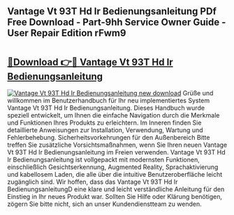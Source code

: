 ## Vantage Vt 93T Hd Ir Bedienungsanleitung PDf Free Download - Part-9hh Service Owner Guide - User Repair Edition rFwm9

# <h2><a href="http://df4b2c8.blite.top/?on=Vantage+Vt+93T+Hd+Ir+Bedienungsanleitung">🔗Download 👉🔴 Vantage Vt 93T Hd Ir Bedienungsanleitung</a></h2>

[![Vantage Vt 93T Hd Ir Bedienungsanleitung new download](https://i.imgur.com/lujVjoI.png)](http://df4b2c8.blite.top/?on=Vantage+Vt+93T+Hd+Ir+Bedienungsanleitung)
Grüße und willkommen im Benutzerhandbuch für Ihr neu implementiertes System Vantage Vt 93T Hd Ir Bedienungsanleitung. Dieses Handbuch wurde speziell entwickelt, um Ihnen die einfache Navigation durch die Merkmale und Funktionen Ihres Produkts zu erleichtern. Im Inneren finden Sie detaillierte Anweisungen zur Installation, Verwendung, Wartung und Fehlerbehebung. Sicherheitsvorkehrungen für den Außenbereich Bitte treffen Sie zusätzliche Vorsichtsmaßnahmen, wenn Sie Ihren neuen Vantage Vt 93T Hd Ir Bedienungsanleitung im Freien verwenden. Vantage Vt 93T Hd Ir Bedienungsanleitung ist vollgepackt mit modernsten Funktionen, einschließlich Gesichtserkennung, Augmented Reality, Sprachaktivierung und kabellosem Laden, die alle über die intuitive Benutzeroberfläche leicht zugänglich sind. Wir hoffen, dass das Vantage Vt 93T Hd Ir BedienungsanleitungD eine klare und leicht verständliche Anleitung für den Einstieg in Ihr neues Produkt war. Sollten Sie Hilfe oder Klärung benötigen, zögern Sie bitte nicht, sich an unser Kundendienstteam zu wenden.
